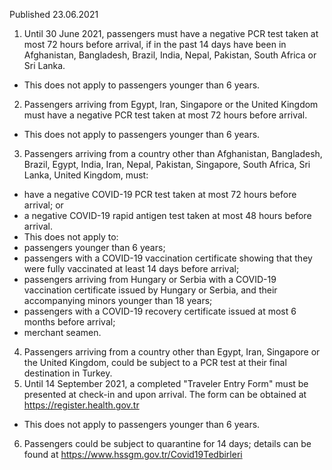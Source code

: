 Published 23.06.2021
1. Until 30 June 2021, passengers must have a negative PCR test taken at most 72 hours before arrival, if in the past 14 days have been in Afghanistan, Bangladesh, Brazil, India, Nepal, Pakistan, South Africa or Sri Lanka.
- This does not apply to passengers younger than 6 years.
2. Passengers arriving from Egypt, Iran, Singapore or the United Kingdom must have a negative PCR test taken at most 72 hours before arrival.
- This does not apply to passengers younger than 6 years.
3. Passengers arriving from a country other than Afghanistan, Bangladesh, Brazil, Egypt, India, Iran, Nepal, Pakistan, Singapore, South Africa, Sri Lanka, United Kingdom, must:
- have a negative COVID-19 PCR test taken at most 72 hours before arrival; or
- a negative COVID-19 rapid antigen test taken at most 48 hours before arrival.
- This does not apply to:
- passengers younger than 6 years;
- passengers with a COVID-19 vaccination certificate showing that they were fully vaccinated at least 14 days before arrival;
- passengers arriving from Hungary or Serbia with a COVID-19 vaccination certificate issued by Hungary or Serbia, and their accompanying minors younger than 18 years;
- passengers with a COVID-19 recovery certificate issued at most 6 months before arrival;
- merchant seamen.
4. Passengers arriving from a country other than Egypt, Iran, Singapore or the United Kingdom, could be subject to a PCR test at their final destination in Turkey.
5. Until 14 September 2021, a completed "Traveler Entry Form" must be presented at check-in and upon arrival. The form can be obtained at <a href="https://register.health.gov.tr">https://register.health.gov.tr</a> 
- This does not apply to passengers younger than 6 years.
6. Passengers could be subject to quarantine for 14 days; details can be found at <a href="https://www.hssgm.gov.tr/Covid19Tedbirleri">https://www.hssgm.gov.tr/Covid19Tedbirleri</a>

